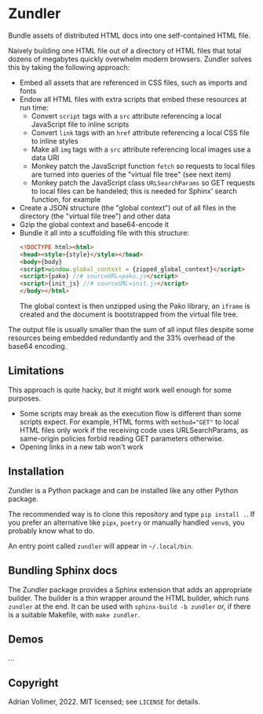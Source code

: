 Zundler
=======

Bundle assets of distributed HTML docs into one self-contained HTML file.

Naively building one HTML file out of a directory of HTML files that total
dozens of megabytes quickly overwhelm modern browsers. Zundler solves this
by taking the following approach:

* Embed all assets that are referenced in CSS files, such as imports and
  fonts
* Endow all HTML files with extra scripts that embed these resources at run time:
  * Convert `script` tags with a `src` attribute referencing a local JavaScript file to inline scripts
  * Convert `link` tags with an `href` attribute referencing a local CSS file to inline styles
  * Make all `img` tags with a `src` attribute referencing local images use a data URI
  * Monkey patch the JavaScript function `fetch` so requests to local files are turned into queries of the "virtual file tree" (see next item)
  * Monkey patch the JavaScript class `URLSearchParams` so GET requests to
    local files can be handeled; this is needed for Sphinx' search function, for example
* Create a JSON structure (the "global context") out of all files in the directory (the "virtual file tree") and other data
* Gzip the global context and base64-encode it
* Bundle it all into a scuffolding file with this structure:
  ```html
  <!DOCTYPE html><html>
  <head><style>{style}</style></head>
  <body>{body}
  <script>window.global_context = {zipped_global_context}</script>
  <script>{pako} //# sourceURL=pako.js</script>
  <script>{init_js} //# sourceURL=init.js</script>
  </body></html>
  ```
  The global context is then unzipped using the Pako library, an `iframe` is
  created and the document is bootstrapped from the virtual file tree.

The output file is usually smaller than the sum of all input files despite
some resources being embedded redundantly and the 33% overhead of the base64
encoding.


Limitations
-----------

This approach is quite hacky, but it might work well enough for some purposes.

* Some scripts may break as the execution flow is different than some scripts
  expect. For example, HTML forms with `method="GET"` to local HTML files only
  work if the receiving code uses URLSearchParams, as same-origin policies
  forbid reading GET parameters otherwise.
* Opening links in a new tab won't work


Installation
------------

Zundler is a Python package and can be installed like any other Python
package.

The recommended way is to clone this repository and type `pip install .`.
If you prefer an alternative like `pipx`, `poetry` or manually handled
`venv`s, you probably know what to do.

An entry point called `zundler` will appear in `~/.local/bin`.


Bundling Sphinx docs
--------------------

The Zundler package provides a Sphinx extension that adds an appropriate
builder. The builder is a thin wrapper around the HTML builder, which runs
`zundler` at the end. It can be used with `sphinx-build -b zundler` or, if
there is a suitable Makefile, with `make zundler`.


Demos
-----

...


Copyright
---------

Adrian Vollmer, 2022. MIT licensed; see `LICENSE` for details.
